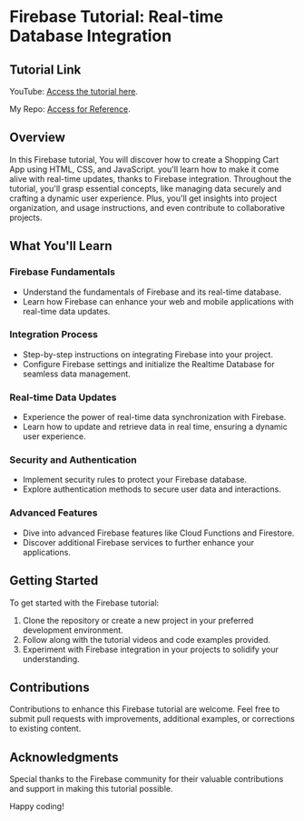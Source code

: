 # Firebase Tutorial: Real-time Database Integration

## Tutorial Link
YouTube: [Access the tutorial here](https://www.youtube.com/watch?v=UFD4SP91tSM).

My Repo: [Access for Reference](https://github.com/sagar9623/Learn_firebase).

## Overview
In this Firebase tutorial, You will discover how to create a Shopping Cart App using HTML, CSS, and JavaScript. you'll learn how to make it come alive with real-time updates, thanks to Firebase integration. Throughout the tutorial, you'll grasp essential concepts, like managing data securely and crafting a dynamic user experience. Plus, you'll get insights into project organization, and usage instructions, and even contribute to collaborative projects.

## What You'll Learn

### Firebase Fundamentals
- Understand the fundamentals of Firebase and its real-time database.
- Learn how Firebase can enhance your web and mobile applications with real-time data updates.

### Integration Process
- Step-by-step instructions on integrating Firebase into your project.
- Configure Firebase settings and initialize the Realtime Database for seamless data management.

### Real-time Data Updates
- Experience the power of real-time data synchronization with Firebase.
- Learn how to update and retrieve data in real time, ensuring a dynamic user experience.

### Security and Authentication
- Implement security rules to protect your Firebase database.
- Explore authentication methods to secure user data and interactions.

### Advanced Features
- Dive into advanced Firebase features like Cloud Functions and Firestore.
- Discover additional Firebase services to further enhance your applications.

## Getting Started
To get started with the Firebase tutorial:

1. Clone the repository or create a new project in your preferred development environment.
2. Follow along with the tutorial videos and code examples provided.
3. Experiment with Firebase integration in your projects to solidify your understanding.

## Contributions
Contributions to enhance this Firebase tutorial are welcome. Feel free to submit pull requests with improvements, additional examples, or corrections to existing content.

## Acknowledgments
Special thanks to the Firebase community for their valuable contributions and support in making this tutorial possible.

Happy coding!
